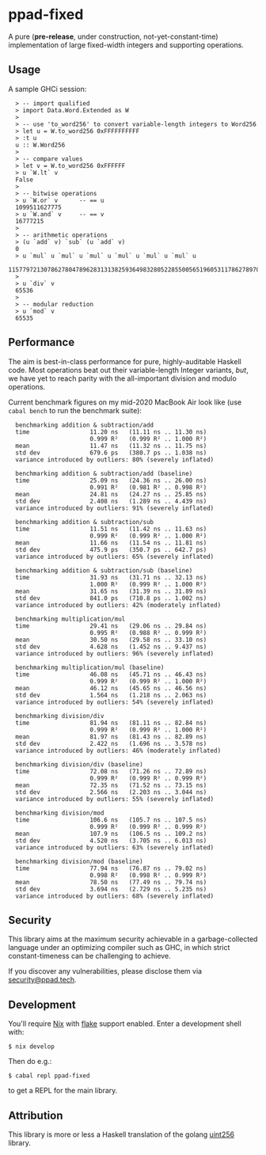 # ppad-fixed

A pure (**pre-release**, under construction, not-yet-constant-time)
implementation of large fixed-width integers and supporting operations.

## Usage

A sample GHCi session:

```
  > -- import qualified
  > import Data.Word.Extended as W
  >
  > -- use 'to_word256' to convert variable-length integers to Word256
  > let u = W.to_word256 0xFFFFFFFFFF
  > :t u
  u :: W.Word256
  >
  > -- compare values
  > let v = W.to_word256 0xFFFFFF
  > u `W.lt` v
  False
  >
  > -- bitwise operations
  > u `W.or` v      -- == u
  1099511627775
  > u `W.and` v     -- == v
  16777215
  >
  > -- arithmetic operations
  > (u `add` v) `sub` (u `add` v)
  0
  > u `mul` u `mul` u `mul` u `mul` u `mul` u `mul` u
  115779721307862780478962831313825936498328052285500565196053117862789708251135
  >
  > u `div` v
  65536
  >
  > -- modular reduction
  > u `mod` v
  65535
```

## Performance

The aim is best-in-class performance for pure, highly-auditable Haskell
code. Most operations beat out their variable-length Integer variants,
*but*, we have yet to reach parity with the all-important division and
modulo operations.

Current benchmark figures on my mid-2020 MacBook Air look like (use
`cabal bench` to run the benchmark suite):

```
  benchmarking addition & subtraction/add
  time                 11.20 ns   (11.11 ns .. 11.30 ns)
                       0.999 R²   (0.999 R² .. 1.000 R²)
  mean                 11.47 ns   (11.32 ns .. 11.75 ns)
  std dev              679.6 ps   (380.7 ps .. 1.038 ns)
  variance introduced by outliers: 80% (severely inflated)

  benchmarking addition & subtraction/add (baseline)
  time                 25.09 ns   (24.36 ns .. 26.00 ns)
                       0.991 R²   (0.981 R² .. 0.998 R²)
  mean                 24.81 ns   (24.27 ns .. 25.85 ns)
  std dev              2.408 ns   (1.289 ns .. 4.439 ns)
  variance introduced by outliers: 91% (severely inflated)

  benchmarking addition & subtraction/sub
  time                 11.51 ns   (11.42 ns .. 11.63 ns)
                       0.999 R²   (0.999 R² .. 1.000 R²)
  mean                 11.66 ns   (11.54 ns .. 11.81 ns)
  std dev              475.9 ps   (350.7 ps .. 642.7 ps)
  variance introduced by outliers: 65% (severely inflated)

  benchmarking addition & subtraction/sub (baseline)
  time                 31.93 ns   (31.71 ns .. 32.13 ns)
                       1.000 R²   (0.999 R² .. 1.000 R²)
  mean                 31.65 ns   (31.39 ns .. 31.89 ns)
  std dev              841.0 ps   (710.8 ps .. 1.002 ns)
  variance introduced by outliers: 42% (moderately inflated)

  benchmarking multiplication/mul
  time                 29.41 ns   (29.06 ns .. 29.84 ns)
                       0.995 R²   (0.988 R² .. 0.999 R²)
  mean                 30.50 ns   (29.58 ns .. 33.10 ns)
  std dev              4.628 ns   (1.452 ns .. 9.437 ns)
  variance introduced by outliers: 96% (severely inflated)

  benchmarking multiplication/mul (baseline)
  time                 46.08 ns   (45.71 ns .. 46.43 ns)
                       0.999 R²   (0.999 R² .. 1.000 R²)
  mean                 46.12 ns   (45.65 ns .. 46.56 ns)
  std dev              1.564 ns   (1.218 ns .. 2.063 ns)
  variance introduced by outliers: 54% (severely inflated)

  benchmarking division/div
  time                 81.94 ns   (81.11 ns .. 82.84 ns)
                       0.999 R²   (0.999 R² .. 1.000 R²)
  mean                 81.97 ns   (81.43 ns .. 82.89 ns)
  std dev              2.422 ns   (1.696 ns .. 3.578 ns)
  variance introduced by outliers: 46% (moderately inflated)

  benchmarking division/div (baseline)
  time                 72.08 ns   (71.26 ns .. 72.89 ns)
                       0.999 R²   (0.999 R² .. 0.999 R²)
  mean                 72.35 ns   (71.52 ns .. 73.15 ns)
  std dev              2.566 ns   (2.203 ns .. 3.044 ns)
  variance introduced by outliers: 55% (severely inflated)

  benchmarking division/mod
  time                 106.6 ns   (105.7 ns .. 107.5 ns)
                       0.999 R²   (0.999 R² .. 0.999 R²)
  mean                 107.9 ns   (106.5 ns .. 109.2 ns)
  std dev              4.520 ns   (3.705 ns .. 6.013 ns)
  variance introduced by outliers: 63% (severely inflated)

  benchmarking division/mod (baseline)
  time                 77.94 ns   (76.87 ns .. 79.02 ns)
                       0.998 R²   (0.998 R² .. 0.999 R²)
  mean                 78.50 ns   (77.49 ns .. 79.74 ns)
  std dev              3.694 ns   (2.729 ns .. 5.235 ns)
  variance introduced by outliers: 68% (severely inflated)
```

## Security

This library aims at the maximum security achievable in a
garbage-collected language under an optimizing compiler such as GHC, in
which strict constant-timeness can be challenging to achieve.

If you discover any vulnerabilities, please disclose them via
security@ppad.tech.

## Development

You'll require [Nix][nixos] with [flake][flake] support enabled. Enter a
development shell with:

```
$ nix develop
```

Then do e.g.:

```
$ cabal repl ppad-fixed
```

to get a REPL for the main library.

## Attribution

This library is more or less a Haskell translation of the golang
[uint256](https://github.com/holiman/uint256) library.

[nixos]: https://nixos.org/
[flake]: https://nixos.org/manual/nix/unstable/command-ref/new-cli/nix3-flake.html
